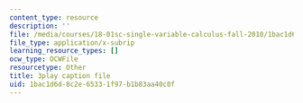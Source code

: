 ```yaml
---
content_type: resource
description: ''
file: /media/courses/18-01sc-single-variable-calculus-fall-2010/1bac1d6d8c2e65331f97b1b83aa40c0f_ELWqePHYjCk.srt
file_type: application/x-subrip
learning_resource_types: []
ocw_type: OCWFile
resourcetype: Other
title: 3play caption file
uid: 1bac1d6d-8c2e-6533-1f97-b1b83aa40c0f
---
```

